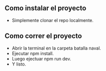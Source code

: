 ## Como instalar el proyecto
* Simplemente clonar el repo localmente.
## Como correr el proyecto
* Abrir la terminal en la carpeta batalla naval.
* Ejecutar npm install.
* Luego ejectuar npm run dev. 
* Y listo.
